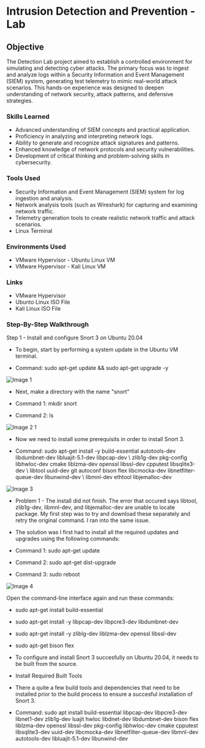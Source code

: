 # Intrusion Detection and Prevention - Lab 

## Objective

The Detection Lab project aimed to establish a controlled environment for simulating and detecting cyber attacks. The primary focus was to ingest and analyze logs within a Security Information and Event Management (SIEM) system, generating test telemetry to mimic real-world attack scenarios. This hands-on experience was designed to deepen understanding of network security, attack patterns, and defensive strategies.

### Skills Learned

- Advanced understanding of SIEM concepts and practical application.
- Proficiency in analyzing and interpreting network logs.
- Ability to generate and recognize attack signatures and patterns.
- Enhanced knowledge of network protocols and security vulnerabilities.
- Development of critical thinking and problem-solving skills in cybersecurity.

### Tools Used

- Security Information and Event Management (SIEM) system for log ingestion and analysis.
- Network analysis tools (such as Wireshark) for capturing and examining network traffic.
- Telemetry generation tools to create realistic network traffic and attack scenarios.
- Linux Terminal

### Environments Used

- VMware Hypervisor - Ubuntu Linux VM
- VMware Hypervisor - Kali Linux VM

### Links

- VMware Hypervisor
- Ubunto Linux ISO File
- Kali Linux ISO File

### Step-By-Step Walkthrough


Step 1 - Install and configure Snort 3 on Ubuntu 20.04

- To begin, start by performing a system update in the Ubuntu VM terminal. 

- Command: sudo apt-get update && sudo apt-get upgrade -y

![Image 1](https://github.com/ahkeillcyber/Detection-Lab/assets/153658518/71f44b57-0c5d-478a-8163-bba91fa4c37b)

- Next, make a directory with the name "snort"

- Command 1: mkdir snort

- Command 2: ls 

![Image 2 1](https://github.com/ahkeillcyber/Detection-Lab/assets/153658518/aad107d4-5da5-408f-98fc-cef0acc56166)

- Now we need to install some prerequisits in order to install Snort 3.

- Command: sudo apt-get install -y build-essential autotools-dev libdumbnet-dev libluajit-5.1-dev libpcap-dev \ zlib1g-dev pkg-config libhwloc-dev cmake liblzma-dev openssl libssl-dev cpputest libsqlite3-dev \ libtool uuid-dev git autoconf bison flex libcmocka-dev libnetfilter-queue-dev libunwind-dev \ libmnl-dev ethtool libjemalloc-dev

![Image 3](https://github.com/ahkeillcyber/Detection-Lab/assets/153658518/b31d062b-0ccd-4e3c-a40d-6503fa57d655)

- Problem 1 - The install did not finish. The error that occured says libtool, zlib1g-dev, libmnl-dev, and libjemalloc-dev are unable to locate package. My first step was to try and download these separately and retry the original command. I ran into the same issue. 

- The solution was I first had to install all the required updates and upgrades using the following commands:

- Command 1: sudo apt-get update

- Command 2: sudo apt-get dist-upgrade

- Command 3: sudo reboot

![Image 4](https://github.com/ahkeillcyber/Detection-Lab/assets/153658518/01b7b34b-1df7-44b4-b874-e569bfc580c7)

Open the command-line interface again and run these commands:
- sudo apt-get install build-essential
- sudo apt-get install -y libpcap-dev libpcre3-dev libdumbnet-dev
- sudo apt-get install -y zliblg-dev liblzma-dev openssl libssl-dev
- sudo apt-get bison flex








- To configure and install Snort 3 succesfully on Ubuntu 20.04, it needs to be built from the source. 

- Install Required Built Tools
- There a quite a few build tools and dependencies that need to be installed prior to the build process to ensure a succesful installation of Snort 3. 

- Command: sudo apt install build-essential libpcap-dev libpcre3-dev libnet1-dev zlib1g-dev luajit hwloc libdnet-dev libdumbnet-dev bison flex liblzma-dev openssl libssl-dev pkg-config libhwloc-dev cmake cpputest libsqlite3-dev uuid-dev libcmocka-dev libnetfilter-queue-dev libmnl-dev autotools-dev libluajit-5.1-dev libunwind-dev

